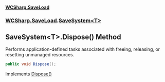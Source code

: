 #### [WCSharp\.SaveLoad](README.md 'README')
### [WCSharp\.SaveLoad](WCSharp.SaveLoad.md 'WCSharp\.SaveLoad').[SaveSystem&lt;T&gt;](WCSharp.SaveLoad.SaveSystem_T_.md 'WCSharp\.SaveLoad\.SaveSystem\<T\>')

## SaveSystem\<T\>\.Dispose\(\) Method

Performs application\-defined tasks associated with freeing, releasing, or resetting unmanaged resources\.

```csharp
public void Dispose();
```

Implements [Dispose\(\)](https://learn.microsoft.com/en-us/dotnet/api/system.idisposable.dispose 'System\.IDisposable\.Dispose')